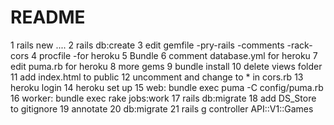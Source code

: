 # README

1 rails new ....
2 rails db:create
3 edit gemfile
  -pry-rails
  -comments
  -rack-cors
4 procfile
  -for heroku
5 Bundle
6 comment database.yml for heroku
7 edit puma.rb for heroku
8 more gems
9 bundle install
10 delete views folder
11 add index.html to public
12 uncomment and change to * in cors.rb
13 heroku login
14 heroku set up
15 web: bundle exec puma -C config/puma.rb
16 worker: bundle exec rake jobs:work
17 rails db:migrate
18 add DS_Store to gitignore
19 annotate
20 db:migrate
21 rails g controller API::V1::Games
